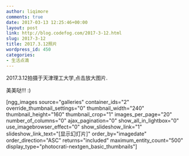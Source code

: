 ```yaml
---
author: liqimore
comments: true
date: 2017-03-13 12:25:46+00:00
layout: post
link: http://blog.codefog.com/2017-3-12.html
slug: 2017-3-12
title: 2017.3.12照片
wordpress_id: 450
categories:
- 生活点滴
---
```


2017.3.12拍摄于天津理工大学,点击放大图片.

美美哒!!! :)

[ngg_images source="galleries" container_ids="2" override_thumbnail_settings="0" thumbnail_width="240" thumbnail_height="160" thumbnail_crop="1" images_per_page="20" number_of_columns="0" ajax_pagination="0" show_all_in_lightbox="0" use_imagebrowser_effect="0" show_slideshow_link="1" slideshow_link_text="[显示幻灯片]" order_by="imagedate" order_direction="ASC" returns="included" maximum_entity_count="500" display_type="photocrati-nextgen_basic_thumbnails"]
